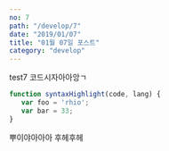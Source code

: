 ```yaml
---
no: 7
path: "/develop/7"
date: "2019/01/07"
title: "01월 07일 포스트"
category: "develop"
---
```

test7
코드시자아아앙ㄱ
~~~javascript
function syntaxHighlight(code, lang) {
   var foo = 'rhio';
   var bar = 33;
}
~~~

뿌이야아아아
후헤후헤